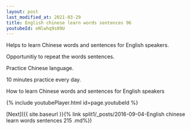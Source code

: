 ```yaml
---
layout: post
last_modified_at: 2021-03-29
title: English chinese learn words sentences 96 
youtubeId: eNlwhq9s09U
---
```

 
 
Helps to learn Chinese words and sentences for English speakers.

Opportunitiy to repeat the words sentences. 

Practice Chinese language. 
 
10 minutes practice every day. 
 
How to learn Chinese words and sentences for English speakers 
 
{% include youtubePlayer.html id=page.youtubeId %}
 
 
[Next]({{ site.baseurl }}{% link  split1/_posts/2016-09-04-English chinese learn words sentences 215 .md%})
 
